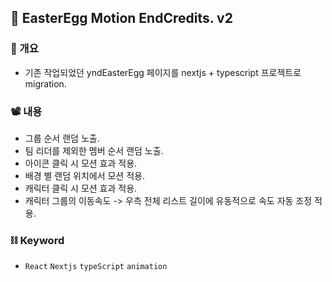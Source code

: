 ## 🧬 EasterEgg Motion EndCredits. v2

### 👻 개요
- 기존 작업되었던 yndEasterEgg 페이지를 nextjs + typescript 프로젝트로 migration.

### 📽 내용
- 그룹 순서 랜덤 노출.
- 팀 리더를 제외한 멤버 순서 랜덤 노출.
- 아이콘 클릭 시 모션 효과 적용.
- 배경 별 랜덤 위치에서 모션 적용.
- 캐릭터 클릭 시 모션 효과 적용.
- 캐릭터 그룹의 이동속도 -> 우측 전체 리스트 길이에 유동적으로 속도 자동 조정 적용.

### ⛓ Keyword
- `React` `Nextjs` `typeScript` `animation`
